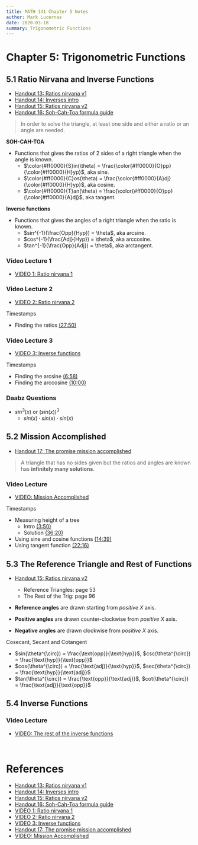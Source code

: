 ```yaml
---
title: MATH 141 Chapter 5 Notes
author: Mark Lucernas
date: 2020-03-18
summary: Trigonometric Functions
---
```



# Chapter 5: Trigonometric Functions

## 5.1 Ratio Nirvana and Inverse Functions

  - [Handout 13: Ratios nirvana v1](file:../../../../files/spring-2020/MATH-141/ch-5/m-5_Handout-13.pdf)
  - [Handout 14: Inverses intro](file:../../../../files/spring-2020/MATH-141/ch-5/m-5_Handout-14.pdf)
  - [Handout 15: Ratios nirvana v2](file:../../../../files/spring-2020/MATH-141/ch-5/m-5_Handout-15.pdf)
  - [Handout 16: Soh-Cah-Toa formula guide](file:../../../../files/spring-2020/MATH-141/ch-5/m-5_Handout-16.pdf)

> In order to solve the triangle, at least one side and either a ratio or an
> angle are needed.

<a name="soh-cah-toa">**SOH-CAH-TOA**</a>

  - Functions that gives the ratios of 2 sides of a right triangle when the
    angle is known.
    * $\color{#ff0000}{S}in(\theta) =
      \frac{\color{#ff0000}{O}pp}{\color{#ff0000}{H}yp}$, aka sine.
    * $\color{#ff0000}{C}os(\theta) =
      \frac{\color{#ff0000}{A}dj}{\color{#ff0000}{H}yp}$, aka cosine.
    * $\color{#ff0000}{T}an(\theta) =
      \frac{\color{#ff0000}{O}pp}{\color{#ff0000}{A}dj}$, aka tangent.

<a name="inverse-functions">**Inverse functions**</a>

  - Functions that gives the angles of a right triangle when the ratio is known.
    * $sin^{-1}(\frac{Opp}{Hyp}) = \theta$,  aka arcsine.
    * $cos^{-1}(\frac{Adj}{Hyp}) = \theta$,  aka arccosine.
    * $tan^{-1}(\frac{Opp}{Adj}) = \theta$,  aka arctangent.

### Video Lecture 1

  - [VIDEO 1: Ratio nirvana 1](https://www.youtube.com/watch?v=mh1nzhymVbc)

### Video Lecture 2

  - [VIDEO 2: Ratio nirvana 2](https://www.youtube.com/watch?v=ltT78ePg9pw)

Timestamps

  - Finding the ratios [(27:50)](https://www.youtube.com/watch?v=ltT78ePg9pw&t=1670)

### Video Lecture 3

  - [VIDEO 3: Inverse functions](https://www.youtube.com/watch?v=mKhTE82mECI)

Timestamps

  - Finding the arcsine [(6:58)](https://www.youtube.com/watch?v=mKhTE82mECI&t=418)
  - Finding the arccosine [(10:00)](https://www.youtube.com/watch?v=mKhTE82mECI&t=600)

### Daabz Questions

  - $sin^{3}(x)$ or $(sin(x))^{3}$
    * $sin(x) \cdot sin(x) \cdot sin(x)$

## 5.2 Mission Accomplished

  - [Handout 17: The promise mission accomplished](file:../../../../files/spring-2020/MATH-141/ch-5/m-5_Handout-17.pdf)

> A triangle that has no sides given but the ratios and angles are known has
> **infinitely many solutions**.

### Video Lecture

  - [VIDEO: Mission Accomplished](https://www.youtube.com/watch?v=nSNTkZ52gl8)

Timestamps

  - Measuring height of a tree
    * Intro [(3:50)](https://www.youtube.com/watch?v=nSNTkZ52gl8&t=230)
    * Solution [(36:20)](https://www.youtube.com/watch?v=nSNTkZ52gl8&t=2180)
  - Using sine and cosine functions [(14:39)](https://www.youtube.com/watch?v=nSNTkZ52gl8&t=879)
  - Using tangent function [(22:16)](https://www.youtube.com/watch?v=nSNTkZ52gl8&t=1336)


## 5.3 The Reference Triangle and Rest of Functions

  - [Handout 15: Ratios nirvana v2](file:../../../../files/spring-2020/MATH-141/ch-5/m-5_Handout-15.pdf)
    * Reference Triangles: page 53
    * The Rest of the Trig: page 96

  - **Reference angles** are drawn starting from _positive_ $\mathit{X}$ axis.
  - **Positive angles** are drawn counter-clockwise from _positive_ $\mathit{X}$
    axis.
  - **Negative angles** are drawn clockwise from _positive_ $\mathit{X}$ axis.

Cosecant, Secant and Cotangent

  - $sin(\theta^{\circ}) = \frac{\text{opp}}{\text{hyp}}$, $csc(\theta^{\circ}) = \frac{\text{hyp}}{\text{opp}}$
  - $cos(\theta^{\circ}) = \frac{\text{adj}}{\text{hyp}}$, $sec(\theta^{\circ}) = \frac{\text{hyp}}{\text{adj}}$
  - $tan(\theta^{\circ}) = \frac{\text{opp}}{\text{adj}}$, $cot(\theta^{\circ}) = \frac{\text{adj}}{\text{opp}}$


## 5.4 Inverse Functions

### Video Lecture

  - [VIDEO: The rest of the inverse functions](https://www.youtube.com/watch?v=7zBjTAs1DSA)

<br>

# References

  - [Handout 13: Ratios nirvana v1](file:../../../../files/spring-2020/MATH-141/ch-5/m-5_Handout-13.pdf)
  - [Handout 14: Inverses intro](file:../../../../files/spring-2020/MATH-141/ch-5/m-5_Handout-14.pdf)
  - [Handout 15: Ratios nirvana v2](file:../../../../files/spring-2020/MATH-141/ch-5/m-5_Handout-15.pdf)
  - [Handout 16: Soh-Cah-Toa formula guide](file:../../../../files/spring-2020/MATH-141/ch-5/m-5_Handout-16.pdf)
  - [VIDEO 1: Ratio nirvana 1](https://www.youtube.com/watch?v=mh1nzhymVbc)
  - [VIDEO 2: Ratio nirvana 2](https://www.youtube.com/watch?v=ltT78ePg9pw)
  - [VIDEO 3: Inverse functions](https://www.youtube.com/watch?v=mKhTE82mECI)
  - [Handout 17: The promise mission accomplished](file:../../../../files/spring-2020/MATH-141/ch-5/m-5_Handout-17.pdf)
  - [VIDEO: Mission Accomplished](https://www.youtube.com/watch?v=nSNTkZ52gl8)

